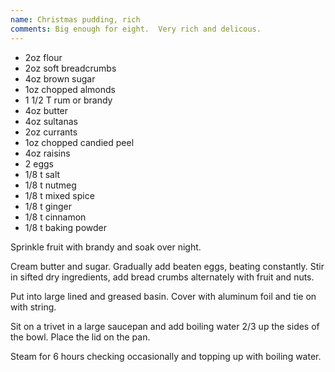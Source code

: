 ```yaml
---
name: Christmas pudding, rich
comments: Big enough for eight.  Very rich and delicous.
---
```


* 2oz flour
* 2oz soft breadcrumbs
* 4oz brown sugar
* 1oz chopped almonds
* 1 1/2 T rum or brandy
* 4oz butter
* 4oz sultanas
* 2oz currants
* 1oz chopped candied peel
* 4oz raisins
* 2 eggs
* 1/8 t salt
* 1/8 t nutmeg
* 1/8 t mixed spice
* 1/8 t ginger
* 1/8 t cinnamon
* 1/8 t baking powder

Sprinkle fruit with brandy and soak over night.  

Cream butter and sugar.  Gradually add beaten eggs, beating constantly.  Stir in sifted dry ingredients, add bread crumbs alternately with fruit and nuts.  

Put into large lined and greased basin.  Cover with aluminum foil and tie on with string. 

Sit on a trivet in a large saucepan and add boiling water 2/3 up the sides of the bowl.  Place the lid on the pan. 

Steam for 6 hours checking occasionally and topping up with boiling water.

